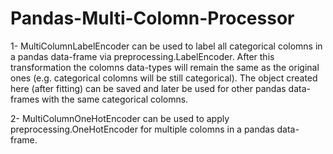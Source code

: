 # Pandas-Multi-Colomn-Processor

1- MultiColumnLabelEncoder can be used to label all categorical colomns in a pandas data-frame
via preprocessing.LabelEncoder. After this transformation the colomns data-types will remain the same
as the original ones (e.g. categorical colomns will be still categorical). The object created here 
(after fitting) can be saved and later be used for other pandas data-frames with the same categorical 
colomns.

2- MultiColumnOneHotEncoder can be used to apply preprocessing.OneHotEncoder for multiple colomns in a pandas data-frame.
